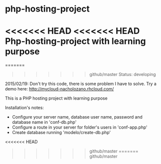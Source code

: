 # php-hosting-project
<<<<<<< HEAD
<<<<<<< HEAD
Php-hosting-project with learning purpose
=======
=======
>>>>>>> github/master
Status: developing

2015/02/19: Don't try this code, there is some problem I have to solve. 
Try a demo here: http://mycloud-nacholozano.rhcloud.com/

This is a PHP hosting project with learning purpose

Installation's notes:

- Configure your server name, database user name, password and database name in 'conf-db.php'
- Configure a route in your server for folder's users in 'conf-app.php'
- Create database running 'modelo/create-db.php'


<<<<<<< HEAD
>>>>>>> github/master
=======
>>>>>>> github/master

